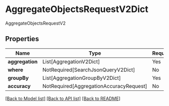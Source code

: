 # AggregateObjectsRequestV2Dict

AggregateObjectsRequestV2

## Properties
| Name | Type | Required | Description |
| ------------ | ------------- | ------------- | ------------- |
**aggregation** | List[AggregationV2Dict] | Yes |  |
**where** | NotRequired[SearchJsonQueryV2Dict] | No |  |
**groupBy** | List[AggregationGroupByV2Dict] | Yes |  |
**accuracy** | NotRequired[AggregationAccuracyRequest] | No |  |


[[Back to Model list]](../../README.md#models-v2-link) [[Back to API list]](../../README.md#documentation-for-api-endpoints) [[Back to README]](../../README.md)
